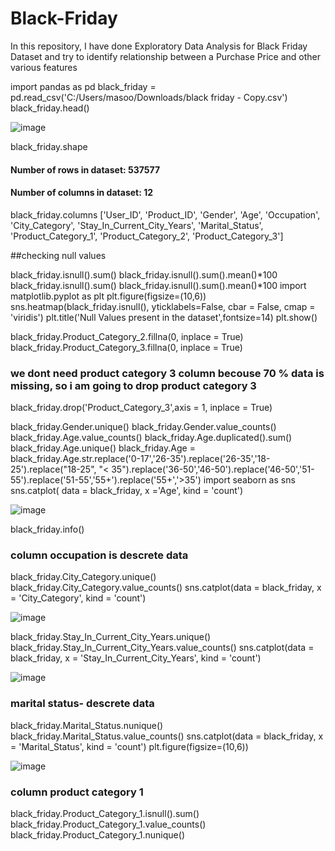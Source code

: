 # Black-Friday
In this repository, I have done Exploratory Data Analysis for Black Friday Dataset and try to identify relationship between a Purchase Price and other various features

import pandas as pd
black_friday = pd.read_csv('C:/Users/masoo/Downloads/black friday - Copy.csv')
black_friday.head()

![image](https://user-images.githubusercontent.com/87862008/139216761-ec5d9f30-f1a0-4b29-a3d1-afd3742543ce.png)

black_friday.shape
#### Number of rows in dataset:  537577
#### Number of columns in dataset:  12
black_friday.columns
['User_ID', 'Product_ID', 'Gender', 'Age', 'Occupation', 'City_Category',
       'Stay_In_Current_City_Years', 'Marital_Status', 'Product_Category_1',
       'Product_Category_2', 'Product_Category_3']
       
##checking null values

black_friday.isnull().sum()
black_friday.isnull().sum().mean()*100
black_friday.isnull().sum()
black_friday.isnull().sum().mean()*100
import matplotlib.pyplot as plt
plt.figure(figsize=(10,6))
sns.heatmap(black_friday.isnull(), yticklabels=False, cbar = False, cmap = 'viridis')
plt.title('Null Values present in the dataset',fontsize=14)
plt.show()



black_friday.Product_Category_2.fillna(0, inplace = True)
black_friday.Product_Category_3.fillna(0, inplace = True)
### we dont need product category 3 column becouse 70 % data is missing, so i am going to drop product category 3
black_friday.drop('Product_Category_3',axis = 1, inplace = True)


black_friday.Gender.unique()
black_friday.Gender.value_counts()
black_friday.Age.value_counts()
black_friday.Age.duplicated().sum()
black_friday.Age.unique()
black_friday.Age = black_friday.Age.str.replace('0-17','26-35').replace('26-35','18-25').replace("18-25", "< 35").replace('36-50','46-50').replace('46-50','51-55').replace('51-55','55+').replace('55+','>35')
import seaborn as sns
sns.catplot( data = black_friday, x ='Age', kind = 'count')

![image](https://user-images.githubusercontent.com/87862008/139216450-d4d50dee-68ee-41e7-8bb4-f430d6f8b22a.png)

black_friday.info()
### column occupation is descrete data
black_friday.City_Category.unique()
black_friday.City_Category.value_counts()
sns.catplot(data = black_friday, x = 'City_Category', kind = 'count')


![image](https://user-images.githubusercontent.com/87862008/139217455-0eae388d-c093-4e04-aaa8-34b8f205cadf.png)

black_friday.Stay_In_Current_City_Years.unique()
black_friday.Stay_In_Current_City_Years.value_counts()
sns.catplot(data = black_friday, x = 'Stay_In_Current_City_Years', kind = 'count')

![image](https://user-images.githubusercontent.com/87862008/139217556-c10036df-d30c-4848-b8ca-0c50d0656b8c.png)

### marital status- descrete data
black_friday.Marital_Status.nunique()
black_friday.Marital_Status.value_counts()
sns.catplot(data = black_friday, x = 'Marital_Status', kind = 'count')
plt.figure(figsize=(10,6))

![image](https://user-images.githubusercontent.com/87862008/139217658-1c83c8c2-3e7e-4770-b99f-567807b4bcfd.png)

### column product category 1
black_friday.Product_Category_1.isnull().sum()
black_friday.Product_Category_1.value_counts()
black_friday.Product_Category_1.nunique()
